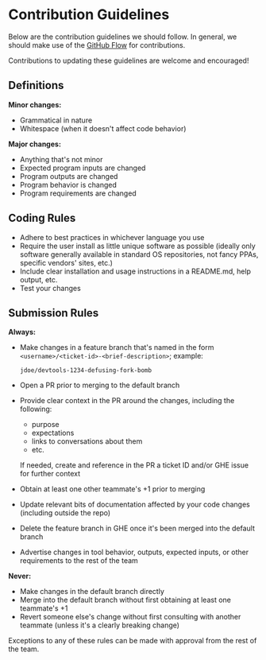 # Contribution Guidelines

Below are the contribution guidelines we should follow. In general, we should make use of the [GitHub
Flow](https://guides.github.com/introduction/flow/) for contributions.

Contributions to updating these guidelines are welcome and encouraged!

## Definitions

**Minor changes:**
* Grammatical in nature
* Whitespace (when it doesn't affect code behavior)

**Major changes:**
* Anything that's not minor
* Expected program inputs are changed
* Program outputs are changed
* Program behavior is changed
* Program requirements are changed

## Coding Rules

* Adhere to best practices in whichever language you use
* Require the user install as little unique software as possible (ideally only software generally available in standard OS repositories, not fancy
  PPAs, specific vendors' sites, etc.)
* Include clear installation and usage instructions in a README.md, help output, etc.
* Test your changes

## Submission Rules

**Always:**
* Make changes in a feature branch that's named in the form `<username>/<ticket-id>-<brief-description>`; example:

      jdoe/devtools-1234-defusing-fork-bomb

* Open a PR prior to merging to the default branch
* Provide clear context in the PR around the changes, including the following:
   * purpose
   * expectations
   * links to conversations about them
   * etc.

  If needed, create and reference in the PR a ticket ID and/or GHE issue for further context

* Obtain at least one other teammate's +1 prior to merging
* Update relevant bits of documentation affected by your code changes (including outside the repo)
* Delete the feature branch in GHE once it's been merged into the default branch
* Advertise changes in tool behavior, outputs, expected inputs, or other requirements to the rest of the team

**Never:**
* Make changes in the default branch directly
* Merge into the default branch without first obtaining at least one teammate's +1
* Revert someone else's change without first consulting with another teammate (unless it's a clearly breaking change)

Exceptions to any of these rules can be made with approval from the rest of the team.
